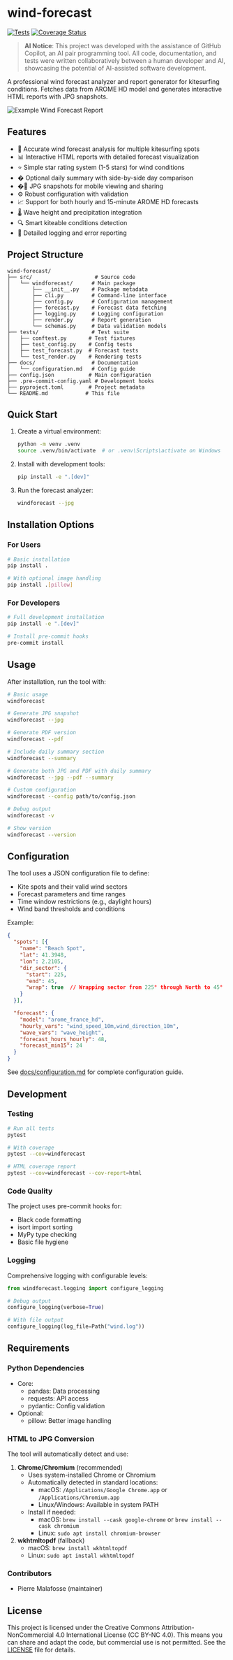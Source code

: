 # wind-forecast

[![Tests](https://github.com/pmalafosse/wind-forecast/actions/workflows/tests.yml/badge.svg)](https://github.com/pmalafosse/wind-forecast/actions/workflows/tests.yml)
[![Coverage Status](https://coveralls.io/repos/github/pmalafosse/wind-forecast/badge.svg?branch=main)](https://coveralls.io/github/pmalafosse/wind-forecast?branch=main)

> **AI Notice**: This project was developed with the assistance of GitHub Copilot, an AI pair programming tool. All code, documentation, and tests were written collaboratively between a human developer and AI, showcasing the potential of AI-assisted software development.

A professional wind forecast analyzer and report generator for kitesurfing conditions. Fetches data from AROME HD model and generates interactive HTML reports with JPG snapshots.

![Example Wind Forecast Report](docs/images/report.jpg)

## Features

- 🌊 Accurate wind forecast analysis for multiple kitesurfing spots
- 📊 Interactive HTML reports with detailed forecast visualization
- ⭐ Simple star rating system (1-5 stars) for wind conditions
- � Optional daily summary with side-by-side day comparison
- �📱 JPG snapshots for mobile viewing and sharing
- ⚙️ Robust configuration with validation
- 📈 Support for both hourly and 15-minute AROME HD forecasts
- 🌡️ Wave height and precipitation integration
- 🔍 Smart kiteable conditions detection
- 📝 Detailed logging and error reporting

## Project Structure

```text
wind-forecast/
├── src/                    # Source code
│   └── windforecast/      # Main package
│       ├── __init__.py    # Package metadata
│       ├── cli.py         # Command-line interface
│       ├── config.py      # Configuration management
│       ├── forecast.py    # Forecast data fetching
│       ├── logging.py     # Logging configuration
│       ├── render.py      # Report generation
│       └── schemas.py     # Data validation models
├── tests/                 # Test suite
│   ├── conftest.py       # Test fixtures
│   ├── test_config.py    # Config tests
│   ├── test_forecast.py  # Forecast tests
│   └── test_render.py    # Rendering tests
├── docs/                  # Documentation
│   └── configuration.md   # Config guide
├── config.json           # Main configuration
├── .pre-commit-config.yaml # Development hooks
├── pyproject.toml        # Project metadata
└── README.md            # This file
```

## Quick Start

1. Create a virtual environment:
   ```bash
   python -m venv .venv
   source .venv/bin/activate  # or .venv\Scripts\activate on Windows
   ```

2. Install with development tools:
   ```bash
   pip install -e ".[dev]"
   ```

3. Run the forecast analyzer:
   ```bash
   windforecast --jpg
   ```

## Installation Options

### For Users

```bash
# Basic installation
pip install .

# With optional image handling
pip install .[pillow]
```

### For Developers

```bash
# Full development installation
pip install -e ".[dev]"

# Install pre-commit hooks
pre-commit install
```

## Usage

After installation, run the tool with:

```bash
# Basic usage
windforecast

# Generate JPG snapshot
windforecast --jpg

# Generate PDF version
windforecast --pdf

# Include daily summary section
windforecast --summary

# Generate both JPG and PDF with daily summary
windforecast --jpg --pdf --summary

# Custom configuration
windforecast --config path/to/config.json

# Debug output
windforecast -v

# Show version
windforecast --version
```

## Configuration

The tool uses a JSON configuration file to define:

- Kite spots and their valid wind sectors
- Forecast parameters and time ranges
- Time window restrictions (e.g., daylight hours)
- Wind band thresholds and conditions

Example:
```json
{
  "spots": [{
    "name": "Beach Spot",
    "lat": 41.3948,
    "lon": 2.2105,
    "dir_sector": {
      "start": 225,
      "end": 45,
      "wrap": true  // Wrapping sector from 225° through North to 45°
    }
  }],

  "forecast": {
    "model": "arome_france_hd",
    "hourly_vars": "wind_speed_10m,wind_direction_10m",
    "wave_vars": "wave_height",
    "forecast_hours_hourly": 48,
    "forecast_min15": 24
  }
}
```

See [docs/configuration.md](docs/configuration.md) for complete configuration guide.

## Development

### Testing

```bash
# Run all tests
pytest

# With coverage
pytest --cov=windforecast

# HTML coverage report
pytest --cov=windforecast --cov-report=html
```

### Code Quality

The project uses pre-commit hooks for:
- Black code formatting
- isort import sorting
- MyPy type checking
- Basic file hygiene

### Logging

Comprehensive logging with configurable levels:

```python
from windforecast.logging import configure_logging

# Debug output
configure_logging(verbose=True)

# With file output
configure_logging(log_file=Path("wind.log"))
```

## Requirements

### Python Dependencies
- Core:
  - pandas: Data processing
  - requests: API access
  - pydantic: Config validation
- Optional:
  - pillow: Better image handling

### HTML to JPG Conversion
The tool will automatically detect and use:
1. **Chrome/Chromium** (recommended)
   - Uses system-installed Chrome or Chromium
   - Automatically detected in standard locations:
     - macOS: `/Applications/Google Chrome.app` or `/Applications/Chromium.app`
     - Linux/Windows: Available in system PATH
   - Install if needed:
     - macOS: `brew install --cask google-chrome` or `brew install --cask chromium`
     - Linux: `sudo apt install chromium-browser`
2. **wkhtmltopdf** (fallback)
   - macOS: `brew install wkhtmltopdf`
   - Linux: `sudo apt install wkhtmltopdf`

### Contributors

- Pierre Malafosse (maintainer)

## License

This project is licensed under the Creative Commons Attribution-NonCommercial 4.0 International License (CC BY-NC 4.0). This means you can share and adapt the code, but commercial use is not permitted. See the [LICENSE](LICENSE) file for details.
